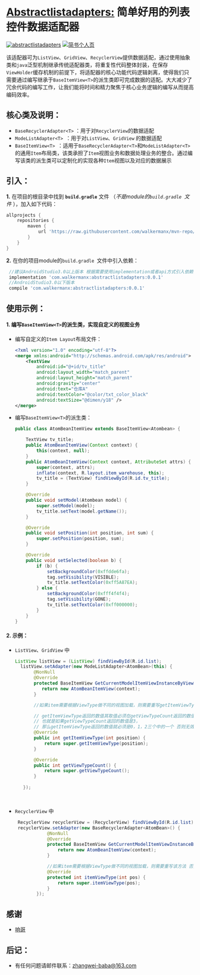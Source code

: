 # [Abstractlistadapters:](https://github.com/walkermanx/abstractlistadapters) 简单好用的列表控件数据适配器

[![abstractlistadapters](https://img.shields.io/badge/abstractlistadapters-0.0.1-brightgreen.svg?style=plastic)](http://walkermanx.github.io)
[![简书个人页](https://img.shields.io/badge/%E7%AE%80%E4%B9%A6-5Mall-orange.svg?style=plastic&colorA=f2715f&colorB=10b23c)](http://www.jianshu.com/u/b9cbfe0a7f35)


该适配器可为`ListView`、`GridView`、`RecyclerView`提供数据适配，通过使用抽象类和`java`泛型机制继承传统适配器类，将重复性代码整体封装，在保存`ViewHolder`缓存机制的前提下，将适配器的核心功能代码逻辑剥离，使得我们只需要通过编写继承于`BaseItemView<T>`的派生类即可完成数据的适配。大大减少了冗余代码的编写工作，让我们能将时间和精力聚焦于核心业务逻辑的编写从而提高编码效率。

## 核心类及说明：

* `BaseRecyclerAdapter<T>`  ：用于对`RecyclerView`的数据适配
* `ModeListAdapter<T> `：用于对`ListView`、`GridView` 的数据适配
* `BaseItemView<T> `：适用于`BaseRecyclerAdapter<T>`和`ModeListAdapter<T>`的通用`Item`布局类，该类承担了`Item`视图业务和数据处理业务的整合。通过编写该类的派生类可以定制化的实现各种`Item`视图以及对应的数据展示

## 引入：

**1.** 在项目的根目录中找到 __`build.gradle`__ 文件 （*不是module的`build.gradle `文件* ），加入如下代码：

   ```groovy
   allprojects {
       repositories {
           maven {
               url 'https://raw.githubusercontent.com/walkermanx/mvn-repo/master/Android/Lib/abstractlistadapters/'
           }
       }
   }
   ```

**2.** 在你的项目module的`build.gradle `文件中引入依赖：

   ```groovy
    //建议AndroidStudio3.0以上版本 根据需要使用implementation或者api方式引入依赖
    implementation 'com.walkermanx:abstractlistadapters:0.0.1'
    //AndroidStudio3.0以下版本
    compile 'com.walkermanx:abstractlistadapters:0.0.1'
   ```

## 使用示例：
#### **1.** 编写`BaseItemView<T>`的派生类，实现自定义的视图业务

   * 编写自定义的`Item Layout`布局文件：

     ```xml
     <?xml version="1.0" encoding="utf-8"?>
     <merge xmlns:android="http://schemas.android.com/apk/res/android">
         <TextView
             android:id="@+id/tv_title"
             android:layout_width="match_parent"
             android:layout_height="match_parent"
             android:gravity="center"
             android:text="仓库A"
             android:textColor="@color/txt_color_black"
             android:textSize="@dimen/y18" />
     </merge>
     ```

   * 编写`BaseItemView<T>`的派生类：

     ```java
     public class AtomBeanItemView extends BaseItemView<Atombean> {

         TextView tv_title;
         public AtomBeanItemView(Context context) {
             this(context, null);
         }
         public AtomBeanItemView(Context context, AttributeSet attrs) {
             super(context, attrs);
             inflate(context, R.layout.item_warehouse, this);
             tv_title = (TextView) findViewById(R.id.tv_title);
         }

         @Override
         public void setModel(Atombean model) {
             super.setModel(model);
             tv_title.setText(model.getName());
         }

         @Override
         public void setPosition(int position, int sum) {
             super.setPosition(position, sum);
         }

         @Override
         public void setSelected(boolean b) {
             if (b) {
                 setBackgroundColor(0xffdde6fa);
                 tag.setVisibility(VISIBLE);
                 tv_title.setTextColor(0xff5A87EA);
             } else {
                 setBackgroundColor(0xfff4f4f4);
                 tag.setVisibility(GONE);
                 tv_title.setTextColor(0xff000000);
             }
         }
     }
     ```

#### **2.** 示例：

   * `ListView`、`GridView` 中

     ```java
     ListView listView = (ListView) findViewById(R.id.list);
       listView.setAdapter(new ModeListAdapter<AtomBean>(this) {
            @NonNull
            @Override
            protected BaseItemView GetCurrentModelItemViewInstanceByViewType(Context context, int viewType) {
               return new AtomBeanItemView(context);
            }

            //如果item需要根据ViewType做不同的视图加载，则需要重写getItemViewType 和 getViewTypeCount 方法即可 否则只需要重写GetCurrentModelItemViewInstanceByViewType即可

            // getItemViewType返回的数值其取值必须在getViewTypeCount返回的数值之内。
            // 也就是如果getViewTypeCount返回的数值是3，
            // 那么getItemViewType返回的数值就必须是0，1，2三个中的一个 否则无效
            @Override
            public int getItemViewType(int position) {
                return super.getItemViewType(position);
            }

            @Override
            public int getViewTypeCount() {
                return super.getViewTypeCount();
            }
            
        });
     ```

     ​

   * `RecyclerView` 中

     ```java
      RecyclerView recyclerView = (RecyclerView) findViewById(R.id.list);
      recyclerView.setAdapter(new BaseRecyclerAdapter<AtomBean>() {
                 @NonNull
                 @Override
                 protected BaseItemView GetCurrentModelItemViewInstanceByViewType(Context context, int viewType) {
                     return new AtomBeanItemView(context);
                 }

                 //如果item需要根据ViewType做不同的视图加载，则需要重写该方法 否则只需要重写GetCurrentModelItemViewInstanceByViewType即可
                 @Override
                 protected int itemViewType(int pos) {
                     return super.itemViewType(pos); 
                 }
             });
     ```


## 感谢

* [响哥](https://github.com/lixiangers)

## 后记：

* 有任何问题请邮件联系：zhangwei-baba@163.com

